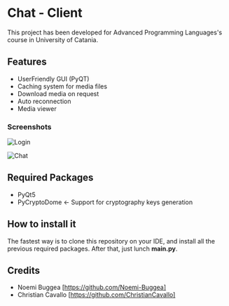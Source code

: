 # Chat - Client
This project has been developed for Advanced Programming Languages's course in University of Catania.

## Features
-	UserFriendly GUI (PyQT)
-	Caching system for media files
-	Download media on request
-	Auto reconnection
-	Media viewer

### Screenshots

![Login](https://imgur.com/download/vzm7WeL)

![Chat](https://imgur.com/download/muw2gjk)



## Required Packages
- PyQt5
- PyCryptoDome <- Support for cryptography keys generation

## How to install it
The fastest way is to clone this repository on your IDE, and install all the previous required packages. After that, just lunch <b>main.py</b>.

## Credits
- Noemi Buggea [https://github.com/Noemi-Buggea]
- Christian Cavallo [https://github.com/ChristianCavallo]
